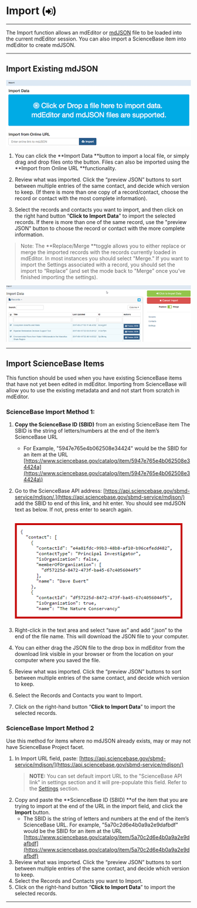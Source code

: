 # Import \(![](/assets/symbol_sign-in_16.png)\)

---

The Import function allows an mdEditor or [mdJSON](https://github.com/adiwg/mdJson-schemas/blob/master/test/draft-04.json) file to be loaded into the current mdEditor session. You can also import a ScienceBase item into mdEditor to create mdJSON.

---

## Import Existing mdJSON

![](/assets/import_window.png)

1. You can click the **Import Data **button to import a local file, or simply drag and drop files onto the button. Files can also be imported using the **Import from Online URL **functionality.

2. Review what was imported. Click the “preview JSON” buttons to sort between multiple entries of the same contact, and decide which version to keep. \(If there is more than one copy of a record/contact, choose the record or contact with the most complete information\).

3. Select the records and contacts you want to import, and then click on the right hand button “**Click to Import Data**” to import the selected records. If there is more than one of the same record, use the "preview JSON" button to choose the record or contact with the more complete information.

> Note: The **Replace/Merge **toggle allows you to either replace or merge the imported records with the records currently loaded in mdEditor. In most instances you should select "Merge." If you want to import the Settings associated with a record, you should set the import to “Replace” \(and set the mode back to "Merge” once you’ve finished importing the settings\).

![](/assets/import_data.png)

---

## Import ScienceBase Items

This function should be used when you have existing ScienceBase items that have not yet been edited in mdEditor. Importing from ScienceBase will allow you to use the existing metadata and and not start from scratch in mdEditor.

### ScienceBase Import Method 1:

1. **Copy the ScienceBase ID \(SBID\)** from an existing ScienceBase item 
   The SBID is the string of letters/numbers at the end of the item’s ScienceBase URL 
   * For Example,  "5947e765e4b062508e34424" would be the SBID for an item at the URL [https://www.sciencebase.gov/catalog/item/5947e765e4b062508e34424a](https://www.sciencebase.gov/catalog/item/5947e765e4b062508e34424a\)
2. Go to the ScienceBase API address: [https://api.sciencebase.gov/sbmd-service/mdjson/,](https://api.sciencebase.gov/sbmd-service/mdjson/) add the SBID to end of this link, and hit enter. You should see mdJSON text as below.  If not, press enter to search again.

   ## ![](/assets/raw_text_screenshot.png)

3. Right-click in the text area and select “save as” and add “.json” to the end of the file name. This will download the JSON file to your computer.

4. You can either drag the JSON file to the drop box in mdEditor from the download link visible in your browser or from the location on your computer where you saved the file.

5. Review what was imported. Click the “preview JSON” buttons to sort between multiple entries of the same contact, and decide which version to keep.

6. Select the Records and Contacts you want to Import.

7. Click on the right-hand button “**Click to Import Data**” to import the selected records.

### ScienceBase Import Method 2

Use this method for items where no mdJSON already exists, may or may not have ScienceBase Project facet.

1. In Import URL field, paste: [https://api.sciencebase.gov/sbmd-service/mdjson/](https://api.sciencebase.gov/sbmd-service/mdjson/)
   > **NOTE:** You can set default import URL to the "ScienceBase API link" in settings section and it will pre-populate this field. Refer to the [Settings](/settings.md) section.
2. Copy and paste the **ScienceBase ID \(SBID\) **of the item that you are trying to import at the end of the URL in the import field, and click the **Import** button.
   * The SBID is the string of letters and numbers at the end of the item’s ScienceBase URL. For example,  "5a70c2d6e4b0a9a2e9dafbdf" would be the SBID for an item at the URL [https://www.sciencebase.gov/catalog/item/5a70c2d6e4b0a9a2e9dafbdf](https://www.sciencebase.gov/catalog/item/5a70c2d6e4b0a9a2e9dafbdf) 
3. Review what was imported. Click the “preview JSON” buttons to sort between multiple entries of the same contact, and decide which version to keep. 
4. Select the Records and Contacts you want to Import.
5. Click on the right-hand button “**Click to Import Data**” to import the selected records.

---



